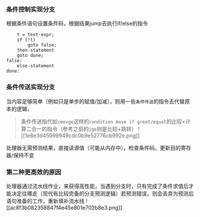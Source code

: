 ### 条件控制实现分支
根据条件语句设置条件码，根据结果jump去执行if/else的指令
```
	t = test-expr; 
	if (!t) 
		goto false;
	then-statement 
	goto done;
false:
	else-statement 
done:
```
### 条件传送实现分支
当内容足够简单（例如只是单步的赋值/加减），则用一些`条件传送`的指令去代替原本的逻辑，
> 条件传送指代如`cmovge`这样的`condition move if great/equal`的比较+计算二合一的指令（参考之前的`jge`则是比较+跳转） 
![[1e8e3d45999949cdc0b9e52776cb992e.png]]

处理器无需预测结果，直接读源值（可能从内存中），检查条件码，更新目的寄存器/保持不变

### 第二种更高效的原因
处理器通过流水线作业，来获得高性能，当遇到分支时，只有完成了条件求值后才能决定往哪走（现代有比较完备的分支预测逻辑）若预测错误，则会丢弃为预测后语句准备的工作，重新填补流水线
![[ac8f3b082358847f4e45e801e702b8e3.png]]